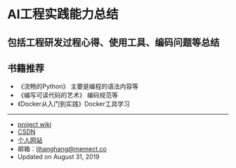 # AI工程实践能力总结
包括工程研发过程心得、使用工具、编码问题等总结 
-
## 书籍推荐
- 《流畅的Python》  主要是编程的语法内容等   
- 《编写可读代码的艺术》 编码规范等  
- 《Docker从入门到实践》Docker工具学习  




---  
- [project wiki](https://github.com/lihanghang/python3_Application/wiki)
- [CSDN](https://blog.csdn.net/lihangll)  
- [个人网站](https://lihanghang.top/)  
- 邮箱：lihanghang@memect.co 
- Updated on August 31, 2019 
